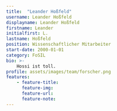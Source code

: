 ```yaml
---
title:  "Leander Hoßfeld"
username: Leander Hoßfeld
displayname: Leander Hoßfeld
firstname: Leander
initialfirst: L.
lastname: Hoßfeld
position: Wissenschaftlicher Mitarbeiter
start-date: 2000-01-01
category: FoSIL
bio: >- 
    Hossi ist toll.   
profile: assets/images/team/forscher.png
features:
    - feature-title: 
      feature-img: 
      feature-url: 
      feature-note: 
---
```

